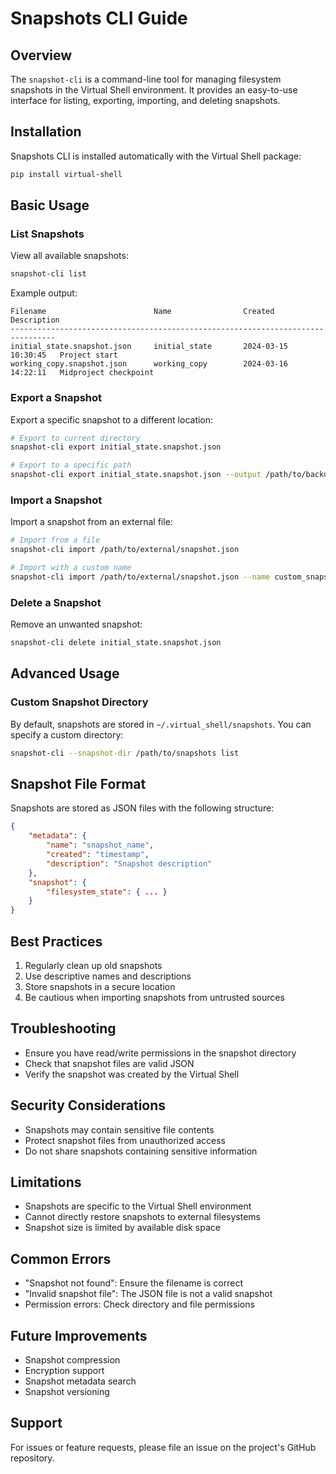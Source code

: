 # Snapshots CLI Guide

## Overview

The `snapshot-cli` is a command-line tool for managing filesystem snapshots in the Virtual Shell environment. It provides an easy-to-use interface for listing, exporting, importing, and deleting snapshots.

## Installation

Snapshots CLI is installed automatically with the Virtual Shell package:

```bash
pip install virtual-shell
```

## Basic Usage

### List Snapshots

View all available snapshots:

```bash
snapshot-cli list
```

Example output:
```
Filename                        Name                Created               Description
--------------------------------------------------------------------------------
initial_state.snapshot.json     initial_state       2024-03-15 10:30:45   Project start
working_copy.snapshot.json      working_copy        2024-03-16 14:22:11   Midproject checkpoint
```

### Export a Snapshot

Export a specific snapshot to a different location:

```bash
# Export to current directory
snapshot-cli export initial_state.snapshot.json

# Export to a specific path
snapshot-cli export initial_state.snapshot.json --output /path/to/backup/
```

### Import a Snapshot

Import a snapshot from an external file:

```bash
# Import from a file
snapshot-cli import /path/to/external/snapshot.json

# Import with a custom name
snapshot-cli import /path/to/external/snapshot.json --name custom_snapshot
```

### Delete a Snapshot

Remove an unwanted snapshot:

```bash
snapshot-cli delete initial_state.snapshot.json
```

## Advanced Usage

### Custom Snapshot Directory

By default, snapshots are stored in `~/.virtual_shell/snapshots`. You can specify a custom directory:

```bash
snapshot-cli --snapshot-dir /path/to/snapshots list
```

## Snapshot File Format

Snapshots are stored as JSON files with the following structure:

```json
{
    "metadata": {
        "name": "snapshot_name",
        "created": "timestamp",
        "description": "Snapshot description"
    },
    "snapshot": {
        "filesystem_state": { ... }
    }
}
```

## Best Practices

1. Regularly clean up old snapshots
2. Use descriptive names and descriptions
3. Store snapshots in a secure location
4. Be cautious when importing snapshots from untrusted sources

## Troubleshooting

- Ensure you have read/write permissions in the snapshot directory
- Check that snapshot files are valid JSON
- Verify the snapshot was created by the Virtual Shell

## Security Considerations

- Snapshots may contain sensitive file contents
- Protect snapshot files from unauthorized access
- Do not share snapshots containing sensitive information

## Limitations

- Snapshots are specific to the Virtual Shell environment
- Cannot directly restore snapshots to external filesystems
- Snapshot size is limited by available disk space

## Common Errors

- "Snapshot not found": Ensure the filename is correct
- "Invalid snapshot file": The JSON file is not a valid snapshot
- Permission errors: Check directory and file permissions

## Future Improvements

- Snapshot compression
- Encryption support
- Snapshot metadata search
- Snapshot versioning

## Support

For issues or feature requests, please file an issue on the project's GitHub repository.